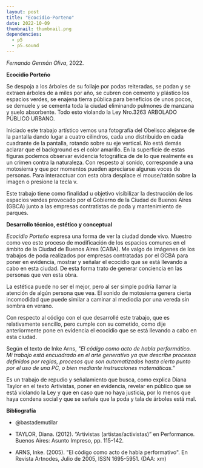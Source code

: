 ```yaml
---
layout: post
title: "Ecocidio-Porteno"
date: 2022-10-09
thumbnail: thumbnail.png
dependencies:
  - p5
  - p5.sound
---
```


<div id="div-sketch">
  <script type="text/javascript" src="sketch.js"></script>
</div>

_Fernando Germán Oliva_, 2022.

**Ecocidio Porteño**

Se despoja a los árboles de su follaje por podas reiteradas, se podan y se extraen árboles de a miles por año, se cubren con cemento y plástico los espacios verdes, se enajena tierra pública para beneficios de unos pocos, se demuele y se cementa toda la ciudad eliminando pulmones de manzana y suelo absorbente. Todo esto violando la Ley Nro.3263 ARBOLADO PÚBLICO URBANO. 

Iniciado este trabajo artístico vemos una fotografía del Obelisco alejarse de la pantalla dando lugar a cuatro cilindros, cada uno distribuido en cada cuadrante de la pantalla, rotando sobre su eje vertical. No está demás aclarar que el background es el color amarillo. En la superficie de estas figuras podemos observar evidencia fotográfica de de lo que realmente es un crimen contra la naturaleza. Con respesto al sonido, corresponde a una motosierra y que por momentos pueden apreciarse algunas voces de personas. Para interacctuar con esta obra desplace el mouse/ratón sobre la imagen o presione la tecla v.

Este trabajo tiene como finalidad u objetivo visibilizar la destrucción de los espacios verdes provocado por el Gobierno de la Ciudad de Buenos Aires (GBCA) junto a las empresas contratistas de poda y mantenimiento de parques.

**Desarrollo técnico, estético y conceptual**

_Ecocidio Porteño_ expresa una forma de ver la ciudad donde vivo. Muestro como veo este proceso de modificación de los espacios comunes en el ámbito de la Ciudad de Buenos Aires (CABA). Me valgo de imágenes de los trabajos de poda realizados por empresas contratadas por el GCBA para poner en evidencia, mostrar y señalar el ecocidio que se está llevando a cabo en esta ciudad. De esta forma trato de generar conciencia en las personas que ven esta obra.

La estética puede no ser el mejor, pero al ser simple podría llamar la atención de algún persona que vea. El sonido de motosierra genera cierta incomodidad que puede similar a caminar al mediodía por una vereda sin sombra en verano. 

Con respecto al código con el que desarrollé este trabajo, que es relativamente sencillo, pero cumple con su cometido, como dije anteriormente pone en evidencia el ecocidio que se está llevando a cabo en esta ciudad.

Según el texto de Inke Arns, _"El código como acto de habla performático. Mi trabajo está encuadrado en el arte generatívo ya que describe procesos definidos por reglas, procesos que son automatizados hasta cierto punto por el uso de una PC, o bien mediante instrucciones matemáticas."_

Es un trabajo de repudio y señalamiento que busca, como explica Diana Taylor en el texto Artivistas, poner en evidencia, revelar en público que se está violando la Ley y que en caso que no haya justicia, por lo menos que haya condena social y que se señale que la poda y tala de árboles está mal.


**Bibliografía**

- @bastademutilar

- TAYLOR, Diana. (2012). “Artivistas (artistas/activistas)” en Performance.
Buenos Aires: Asunto Impreso, pp. 115-142. 

- ARNS, Inke. (2005). "El código como acto de habla performativo". En Revista
Artnodes, Julio de 2005, ISSN 1695-5951. (DAA: xm)

